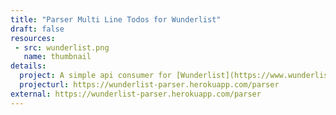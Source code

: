 ```yaml
---
title: "Parser Multi Line Todos for Wunderlist"
draft: false
resources:
 - src: wunderlist.png
   name: thumbnail
details:
  project: A simple api consumer for [Wunderlist](https://www.wunderlist.com/) to parse a bulk of text data into a list of tasks.
  projecturl: https://wunderlist-parser.herokuapp.com/parser
external: https://wunderlist-parser.herokuapp.com/parser
---
```

